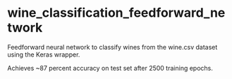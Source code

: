 # wine_classification_feedforward_network
Feedforward neural network to classify wines from the wine.csv dataset using the Keras wrapper.

Achieves ~87 percent accuracy on test set after 2500 training epochs.
